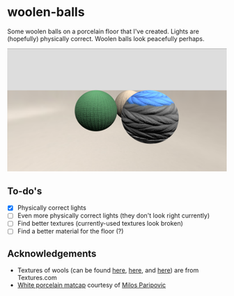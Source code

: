 # woolen-balls

Some woolen balls on a porcelain floor that I've created. Lights are (hopefully)
physically correct. Woolen balls look peacefully perhaps.

![thumbnail](thumbnail.png)

## To-do's

- [x] Physically correct lights
- [ ] Even more physically correct lights (they don't look right currently)
- [ ] Find better textures (currently-used textures look broken)
- [ ] Find a better material for the floor (?)

## Acknowledgements

[texture-01]: ../../assets/textures/wool-01
[texture-02]: ../../assets/textures/wool-02
[texture-03]: ../../assets/textures/wool-03
[matcap]: ../../assets/textures/porcelain-white
[milos]: https://milosparipovic.com

- Textures of wools (can be found [here][texture-01], [here][texture-02], and
  [here][texture-03]) are from Textures.com
- [White porcelain matcap][matcap] courtesy of [Milos Paripovic][milos]
